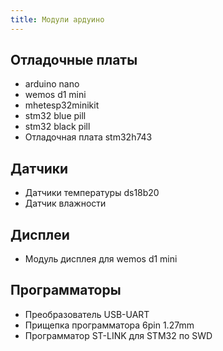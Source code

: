 ```yaml
---
title: Модули ардуино
---
```


## Отладочные платы
- arduino nano
- wemos d1 mini
- mhetesp32minikit
- stm32 blue pill
- stm32 black pill
- Отладочная плата stm32h743 

## Датчики
- Датчики температуры ds18b20
- Датчик влажности


## Дисплеи
- Модуль дисплея для wemos d1 mini


## Программаторы
- Преобразователь USB-UART
- Прищепка программатора 6pin 1.27mm 
- Программатор ST-LINK для STM32 по SWD

